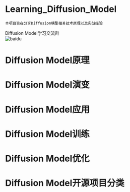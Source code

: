 # Learning_Diffusion_Model
    本项目旨在分享Diffusion模型相关技术原理以及实战经验
Diffusion Model学习交流群<br>
        ![baidu](http://www.baidu.com/img/bdlogo.gif "百度logo")

# Diffusion Model原理


# Diffusion Model演变


# Diffusion Model应用


# Diffusion Model训练


# Diffusion Model优化


# Diffusion Model开源项目分类

